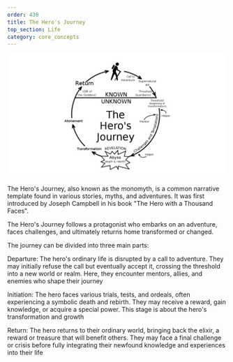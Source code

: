 ```yaml
---
order: 430
title: The Hero's Journey
top_section: Life
category: core_concepts
---
```


![](/images/book/the-heros-journey/joy-50.jpeg)


The Hero's Journey, also known as the monomyth, is a common narrative template found in various stories, myths, and adventures. It was first introduced by Joseph Campbell in his book "The Hero with a Thousand Faces".

The Hero's Journey follows a protagonist who embarks on an adventure, faces challenges, and ultimately returns home transformed or changed.

The journey can be divided into three main parts:

Departure: The hero's ordinary life is disrupted by a call to adventure. They may initially refuse the call but eventually accept it, crossing the threshold into a new world or realm. Here, they encounter mentors, allies, and enemies who shape their journey

Initiation: The hero faces various trials, tests, and ordeals, often experiencing a symbolic death and rebirth. They may receive a reward, gain knowledge, or acquire a special power. This stage is about the hero's transformation and growth

Return: The hero returns to their ordinary world, bringing back the elixir, a reward or treasure that will benefit others. They may face a final challenge or crisis before fully integrating their newfound knowledge and experiences into their life
